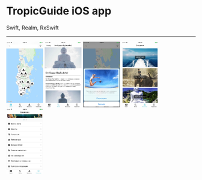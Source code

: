 # TropicGuide iOS app

Swift, Realm, RxSwift
<hr>

<img src="./pic1.jpeg" width="19.5%"/> <img src="./pic2.jpeg" width="19.5%"/> <img src="./pic3.jpeg" width="19.5%"/>
<img src="./pic4.jpeg" width="19.5%"/> <img src="./pic5.jpeg" width="19.5%"/>
